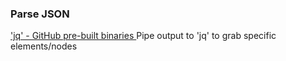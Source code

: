 ### Parse JSON
['jq' - GitHub pre-built binaries ](https://github.com/stedolan/jq/releases)
Pipe output to 'jq' to grab specific elements/nodes
